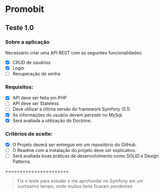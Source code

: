 # Promobit

## Teste 1.0

### Sobre a aplicação

Necessário criar uma API REST com as seguintes funcionalidades:
- [x] CRUD de usuários
- [x] Login
- [ ] Recuperação de senha

### Requisitos:
- [x] API deve ser feita em PHP
- [ ] API deve ser Stateless
- [ ] Deve utilizar a última versão do framework Symfony (5.1).
- [x] As informações do usuário devem persistir no MySql.
- [x] Será avaliada a utilização do Doctrine.

### Critérios de aceite:
- [x] O Projeto deverá ser entregue em um repositório do GitHub.
- [ ] O Readme com a instalação do projeto deve ser explicativo.
- [ ] Será avaliada boas práticas de desenvolvimento como SOLID e Design Patterns.

======================

> Fiz o teste para estudar e me aprofundar no Symfony em um curtissímo tempo, onde muitos itens
> ficaram pendentes
